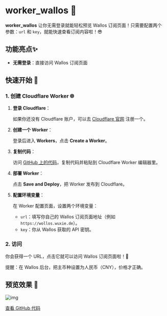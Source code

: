 # worker\_wallos 🎉

**worker\_wallos** 让你无需登录就能轻松预览 Wallos 订阅页面！只需要配置两个参数：`url` 和 `key`，就能快速查看订阅内容啦！😎

## 功能亮点✨

* **无需登录**：直接访问 Wallos 订阅页面

## 快速开始 🚀

### 1. 创建 Cloudflare Worker 🌐

1. **登录 Cloudflare**：

   如果你还没有 Cloudflare 账户，可以去 [Cloudflare 官网](https://www.cloudflare.com/) 注册一个。

2. **创建一个 Worker**：

   登录后进入 **Workers**，点击 **Create a Worker**。

3. **复制代码**：

   访问 [GitHub 上的代码](https://github.com/xinycai/worker_wallos/blob/main/worker.js)，复制代码并粘贴到 Cloudflare Worker 编辑器里。

4. **部署 Worker**：

   点击 **Save and Deploy**，把 Worker 发布到 Cloudflare。

5. **配置环境变量**：

   在 Worker 配置页面，设置两个环境变量：

   * `url`：填写你自己的 Wallos 订阅页面地址（例如 `https://wollos.wuxie.de`）。
   * `key`：你从 Wallos 获取的 API 密钥。

### 2. 访问

你会获得一个 URL，点击它就可以访问 Wallos 订阅页面啦！🎉

提醒：在 Wallos 后台，把主币种设置为人民币（CNY），价格才正确。

## 预览效果 👀

![img](https://r2.wuxie.de/blog/20250512_9efcfc26.png)

[查看 GitHub 代码](https://github.com/xinycai/worker_wallos/blob/main/worker.js)

